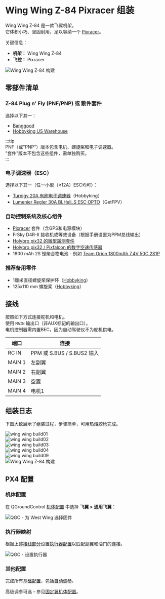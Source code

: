 # Wing Wing Z-84 Pixracer 组装

Wing Wing Z-84 是一款飞翼机架。  
它体积小巧、坚固耐用，足以容纳一个 [Pixracer](../flight_controller/pixracer.md)。

关键信息：

- **机架：** Wing Wing Z-84  
- **飞控：** Pixracer  

![Wing Wing Z-84 构建](../../assets/airframes/fw/wing_wing/wing_wing_build11.jpg)

## 零部件清单

### Z-84 Plug n' Fly (PNF/PNP) 或 散件套件

选择以下其一：  
- [Banggood](https://www.banggood.com/Wing-Wing-Z-84-Z84-EPO-845mm-Wingspan-Flying-Wing-PNP-p-973125.html)  
- [Hobbyking US Warehouse](https://hobbyking.com/en_us/wing-wing-z-84-epo-845mm-kit.html)  

:::tip  
PNF（或"PNP"）版本包含电机、螺旋桨和电子调速器。  
"套件"版本不包含这些组件，需单独购买。  
:::

### 电子调速器（ESC）

选择以下其一（任一小型（≥12A）ESC均可）：

- [Turnigy 20A 有刷电子调速器](https://hobbyking.com/en_us/turnigy-20a-brushed-esc.html)（Hobbyking）  
- [Lumenier Regler 30A BLHeli_S ESC OPTO](https://www.getfpv.com/lumenier-30a-blheli-s-esc-opto-2-4s.html)（GetFPV）  

### 自动控制系统及核心组件

- [Pixracer](../flight_controller/pixracer.md) 套件（含GPS和电源模块）  
- FrSky D4R-II 接收机或等效设备（根据手册设置为PPM总线输出）  
- [Holybro pix32 的微型遥测套件](../flight_controller/pixfalcon.md#availability)  
- [Holybro pix32 / Pixfalcon 的数字空速传感器](../flight_controller/pixfalcon.md#availability)  
- 1800 mAh 2S 锂聚合物电池 - 例如 [Team Orion 1800mAh 7.4V 50C 2S1P](https://teamorion.com/en/batteries-en/lipo/soft-case/team-orion-lipo-1800-2s-7-4v-50c-xt60-en/)  

### 推荐备用零件

- 1厘米直径螺旋桨保护环（[Hobbyking](https://hobbyking.com/en_us/wing-wing-z-84-o-ring-10pcs.html)）  
- 125x110 mm 螺旋桨（[Hobbyking](https://hobbyking.com/en_us/gws-ep-propeller-dd-5043-125x110mm-green-6pcs-set.html)）  

## 接线

按照如下方式连接舵机和电机。  
使用 `MAIN` 输出口（非AUX标记的输出口）。  
电机控制器需内置BEC，因为自动驾驶仪不为舵机供电。  

端口 | 连接  
--- | ---  
RC IN    | PPM 或 S.BUS / S.BUS2 输入  
MAIN 1   | 左副翼  
MAIN 2   | 右副翼  
MAIN 3   | 空置  
MAIN 4   | 电机1  

## 组装日志

下图大致展示了组装过程，步骤简单，可用热熔胶枪完成。

![wing wing build01](../../assets/airframes/fw/wing_wing/wing_wing_build01.jpg)  
![wing wing build02](../../assets/airframes/fw/wing_wing/wing_wing_build02.jpg)  
![wing wing build03](../../assets/airframes/fw/wing_wing/wing_wing_build03.jpg)  
![wing wing build04](../../assets/airframes/fw/wing_wing/wing_wing_build04.jpg)  
![wing wing build09](../../assets/airframes/fw/wing_wing/wing_wing_build09.jpg)  
![Wing Wing Z-84 构建](../../assets/airframes/fw/wing_wing/wing_wing_build11.jpg)  

## PX4 配置

### 机体配置

在 QGroundControl [机体配置](../config/airframe.md) 中选择 **飞翼 > 通用飞翼**：  

![QGC - 为 West Wing 选择固件](../../assets/airframes/fw/wing_wing/qgc_firmware_flying_wing_west_wing.png)  

### 执行器映射

根据上述[接线部分](#wiring)设置[执行器配置](../config/actuators.md)以匹配副翼和油门的连接。  

![QGC - 设置执行器](../../assets/airframes/fw/wing_wing/qgc_actuator_config.png)  

### 其他配置

完成所有[基础配置](../config/index.md)，包括[自动调参](../config/autotune_fw.md)。  

高级调参可选 - 参见[固定翼机体配置](../config_fw/index.md)。
